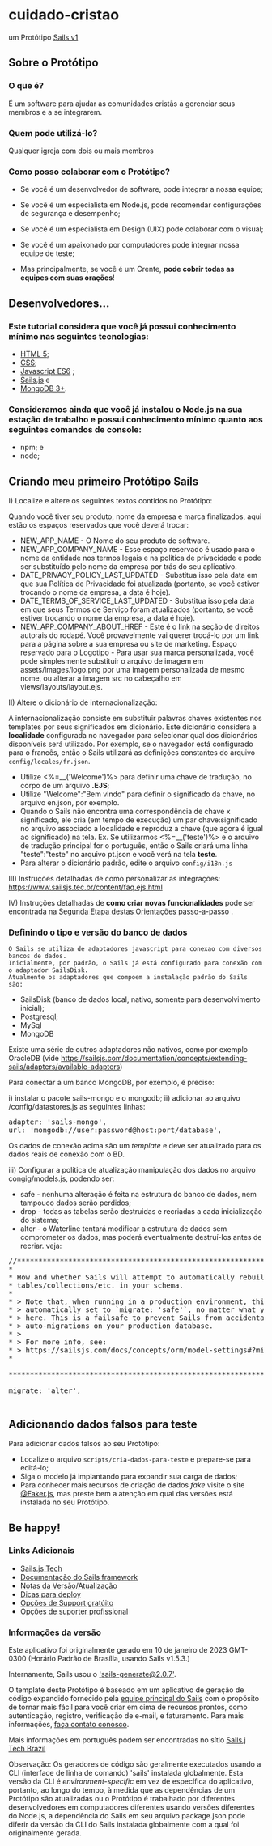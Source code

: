 # cuidado-cristao

um Protótipo [Sails v1](https://sailsjs.com)

## Sobre o Protótipo

### O que é?

É um software para ajudar as comunidades cristãs a gerenciar seus membros e a se integrarem.

### Quem pode utilizá-lo?

Qualquer igreja com dois ou mais membros

### Como posso colaborar com o Protótipo?

* Se você é um desenvolvedor de software, pode integrar a nossa equipe;
* Se você é um especialista em Node.js, pode recomendar configurações de segurança e desempenho;
* Se você é um especialista em Design (UIX) pode colaborar com o visual;
* Se você é um apaixonado por computadores pode integrar nossa equipe de teste;

* Mas principalmente, se você é um Crente, **pode cobrir todas as equipes com suas orações**!

## Desenvolvedores...

### Este tutorial considera que você já possui conhecimento mínimo nas seguintes tecnologias:

* [HTML 5](https://www.w3schools.com/html/);
* [CSS](https://www.w3schools.com/html/css/);
* [Javascript ES6](https://www.w3schools.com/js/) ;
* [Sails.js](https://sailsjs.com) e
* [MongoDB 3+](https://www.w3schools.com/mongodb/).

### Consideramos ainda que você já instalou o Node.js na sua estação de trabalho e possui conhecimento mínimo quanto aos seguintes comandos de console:

* npm; e
* node;

## Criando meu primeiro Protótipo Sails

I) Localize e altere os seguintes textos contidos no Protótipo:

Quando você tiver seu produto, nome da empresa e marca finalizados, aqui estão os espaços reservados que você deverá trocar:

* NEW_APP_NAME - O Nome do seu produto de software.
* NEW_APP_COMPANY_NAME - Esse espaço reservado é usado para o nome da entidade nos termos legais e na política de privacidade e pode ser substituído pelo nome da empresa por trás do seu aplicativo.
* DATE_PRIVACY_POLICY_LAST_UPDATED - Substitua isso pela data em que sua Política de Privacidade foi atualizada (portanto, se você estiver trocando o nome da empresa, a data é hoje).
* DATE_TERMS_OF_SERVICE_LAST_UPDATED - Substitua isso pela data em que seus Termos de Serviço foram atualizados (portanto, se você estiver trocando o nome da empresa, a data é hoje).
* NEW_APP_COMPANY_ABOUT_HREF - Este é o link na seção de direitos autorais do rodapé. Você provavelmente vai querer trocá-lo por um link para a página sobre a sua empresa ou site de marketing.
Espaço reservado para o Logotipo - Para usar sua marca personalizada, você pode simplesmente substituir o arquivo de imagem em assets/images/logo.png por uma imagem personalizada de mesmo nome, ou alterar a imagem src no cabeçalho em views/layouts/layout.ejs.

II) Altere o dicionário de internacionalização:

A internacionalização consiste em substituir palavras chaves existentes nos templates por seus significados em dicionário. Este dicionário considera a **localidade** 
configurada no navegador para selecionar qual dos dicionários disponíveis será utilizado. Por exemplo, se o navegador está configurado para o francês, então o Sails
utilizará as definições constantes do arquivo ``config/locales/fr.json``.

* Utilize <%=__('Welcome')%> para definir uma chave de tradução, no corpo de um arquivo **.EJS**;
* Utilize "Welcome":"Bem vindo" para definir o significado da chave, no arquivo en.json, por exemplo.
* Quando o Sails não encontra uma correspondência de chave x significado, ele cria (em tempo de execução) um par chave:significado no arquivo associado a localidade e reproduz a chave (que agora é igual ao significado) na tela. Ex. Se utilizarmos <%=__('teste')%> e o arquivo de tradução principal for o português, então o Sails criará uma linha "teste":"teste" no arquivo pt.json e você verá na tela **teste**.
* Para alterar o dicionário padrão, edite o arquivo ```config/i18n.js```

III) Instruções detalhadas de como personalizar as integrações: https://www.sailsjs.tec.br/content/faq.ejs.html

IV) Instruções detalhadas de **como criar novas funcionalidades** pode ser encontrada na
[Segunda Etapa destas Orientações passo-a-passo](https://www.sailsjs.tec.br/ext/passo-a-passo-faq.html) .

### Definindo o tipo e versão do banco de dados

    O Sails se utiliza de adaptadores javascript para conexao com diversos bancos de dados.
    Inicialmente, por padrão, o Sails já está configurado para conexão com o adaptador SailsDisk.
    Atualmente os adaptadores que compoem a instalação padrão do Sails são:

* SailsDisk (banco de dados local, nativo, somente para desenvolvimento inicial);
* Postgresql;
* MySql
* MongoDB

Existe uma série de outros adaptadores não nativos, como por exemplo OracleDB
(vide https://sailsjs.com/documentation/concepts/extending-sails/adapters/available-adapters)

Para conectar a um banco MongoDB, por exemplo, é preciso:

i) instalar o pacote sails-mongo e o mongodb;
ii) adicionar ao arquivo /config/datastores.js as seguintes linhas:

<pre>
adapter: 'sails-mongo',
url: 'mongodb://user:password@host:port/database',
</pre>

Os dados de conexão acima são um _template_ e deve ser atualizado para os dados reais de conexão com o BD.

iii) Configurar a política de atualização manipulação dos dados no arquivo congig/models.js, podendo ser:

* safe - nenhuma alteração é feita na estrutura do banco de dados, nem tampouco dados serão perdidos;
* drop - todas as tabelas serão destruidas e recriadas a cada inicialização do sistema;
* alter - o Waterline tentará modificar a estrutura de dados sem comprometer os dados, mas poderá eventualmente
  destruí-los antes de recriar.
  veja:

<pre>
//***************************************************************************
*                                                                          *
* How and whether Sails will attempt to automatically rebuild the          *
* tables/collections/etc. in your schema.                                  *
*                                                                          *
* > Note that, when running in a production environment, this will be      *
* > automatically set to `migrate: 'safe'`, no matter what you configure   *
* > here. This is a failsafe to prevent Sails from accidentally running    *
* > auto-migrations on your production database.                           *
* >                                                                        *
* > For more info, see:                                                    *
* > https://sailsjs.com/docs/concepts/orm/model-settings#?migrate          *
*                                                                          *

***************************************************************************/

migrate: 'alter',

</pre>

## Adicionando dados falsos para teste

Para adicionar dados falsos ao seu Protótipo:

* Localize o arquivo ```scripts/cria-dados-para-teste``` e prepare-se para editá-lo;
* Siga o modelo já implantando para expandir sua carga de dados;
* Para conhecer mais recursos de criação de dados _fake_ visite o site [@Faker.js](https://fakerjs.dev/), mas preste bem a atenção em qual das versões está instalada no seu Protótipo.

## Be happy!

### Links Adicionais

+ [Sails.js Tech](https://www.sailsjs.tec.br)
+ [Documentação do Sails framework](https://sailsjs.com/get-starte*)
+ [Notas da Versão/Atualização](https://sailsjs.com/documentation/upgrading)
+ [Dicas para deploy](https://sailsjs.com/documentation/concepts/deployment)
+ [Opções de Support gratúito](https://sailsjs.com/support)
+ [Opções de suporter profissional](https://sailsjs.com/enterprise)

### Informações da versão

Este aplicativo foi originalmente gerado em 10 de janeiro de 2023 GMT-0300 (Horário Padrão de Brasília, usando Sails v1.5.3.)

Internamente, Sails usou  o ['sails-generate@2.0.7'](https://github.com/balderdashy/sails-generate/tree/v2.0.7/lib/core-generators/new).

O template deste Protótipo é baseado em um aplicativo de geração de código expandido fornecido pela [equipe principal do Sails](https://sailsjs.com/about) com o propósito de tornar mais fácil para você criar em cima de recursos prontos, como autenticação, registro, verificação de e-mail, e faturamento. Para mais informações, [faça contato conosco](https://sailsjs.com/support).

Mais informações em português podem ser encontradas no sítio [Sails.j Tech Brazil](https://www.sailsjs.tec.br)


Observação: Os geradores de código são geralmente executados usando a CLI (interface de linha de comando) 'sails' instalada globalmente.  Esta versão da CLI é _environment-specific_ em vez de específica do aplicativo, portanto, ao longo do tempo, à medida que as dependências de um Protótipo são atualizadas ou o Protótipo é trabalhado por diferentes desenvolvedores em computadores diferentes usando versões diferentes do Node.js, a dependência do Sails em seu arquivo package.json pode diferir da versão da CLI do Sails instalada globalmente com a qual foi originalmente gerada.
